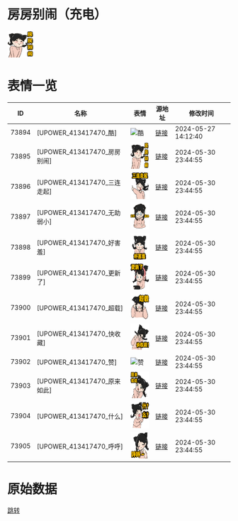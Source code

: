 # 房房别闹（充电）

<img src="./cover.png" height="60" alt="cover" />

# 表情一览

|ID|名称|表情|源地址|修改时间|
|----|----|----|----|----|
|73894|[UPOWER_413417470_酷]|<img src="./pic/073894_%5BUPOWER_413417470_酷%5D.png" height="60" alt="酷"/>|[链接](https://i0.hdslb.com/bfs/garb/ede23413b75b16c1fd8e1b39e0062cde702e9e62.png)|2024-05-27 14:12:40|
|73895|[UPOWER_413417470_房房别闹]|<img src="./pic/073895_%5BUPOWER_413417470_房房别闹%5D.png" height="60" alt="房房别闹"/>|[链接](https://i0.hdslb.com/bfs/garb/434eb84103e3820caa7c3157042797f6ceda3e38.png)|2024-05-30 23:44:55|
|73896|[UPOWER_413417470_三连走起]|<img src="./pic/073896_%5BUPOWER_413417470_三连走起%5D.png" height="60" alt="三连走起"/>|[链接](https://i0.hdslb.com/bfs/garb/dfd52a43697dea7835d54083c2a857b2bc5ac61e.png)|2024-05-30 23:44:55|
|73897|[UPOWER_413417470_无助弱小]|<img src="./pic/073897_%5BUPOWER_413417470_无助弱小%5D.png" height="60" alt="无助弱小"/>|[链接](https://i0.hdslb.com/bfs/garb/d5b77714d226667ec92edd2626c88d923a2ce0c8.png)|2024-05-30 23:44:55|
|73898|[UPOWER_413417470_好害羞]|<img src="./pic/073898_%5BUPOWER_413417470_好害羞%5D.png" height="60" alt="好害羞"/>|[链接](https://i0.hdslb.com/bfs/garb/b6a09d39e9e7443254d3eb73c4ce89d718c62590.png)|2024-05-30 23:44:55|
|73899|[UPOWER_413417470_更新了]|<img src="./pic/073899_%5BUPOWER_413417470_更新了%5D.png" height="60" alt="更新了"/>|[链接](https://i0.hdslb.com/bfs/garb/fedec3c31c6753d1a33ebcfc52ff5ff46b2980f2.png)|2024-05-30 23:44:55|
|73900|[UPOWER_413417470_超载]|<img src="./pic/073900_%5BUPOWER_413417470_超载%5D.png" height="60" alt="超载"/>|[链接](https://i0.hdslb.com/bfs/garb/d9488d35dcf1ad2e71d9679c449177ad2dfe681f.png)|2024-05-30 23:44:55|
|73901|[UPOWER_413417470_快收藏]|<img src="./pic/073901_%5BUPOWER_413417470_快收藏%5D.png" height="60" alt="快收藏"/>|[链接](https://i0.hdslb.com/bfs/garb/e22485d8fd5fdf84306264f054fc135300ca85a4.png)|2024-05-30 23:44:55|
|73902|[UPOWER_413417470_赞]|<img src="./pic/073902_%5BUPOWER_413417470_赞%5D.png" height="60" alt="赞"/>|[链接](https://i0.hdslb.com/bfs/garb/102d0d24523625920aed5989262fcd34c7e46082.png)|2024-05-30 23:44:55|
|73903|[UPOWER_413417470_原来如此]|<img src="./pic/073903_%5BUPOWER_413417470_原来如此%5D.png" height="60" alt="原来如此"/>|[链接](https://i0.hdslb.com/bfs/garb/51c32bb78ee77e79afeb9feac9e2b2facad8878f.png)|2024-05-30 23:44:55|
|73904|[UPOWER_413417470_什么]|<img src="./pic/073904_%5BUPOWER_413417470_什么%5D.png" height="60" alt="什么"/>|[链接](https://i0.hdslb.com/bfs/garb/b19d58211381da6ee47206f9f35df1883011766d.png)|2024-05-30 23:44:55|
|73905|[UPOWER_413417470_呼呼]|<img src="./pic/073905_%5BUPOWER_413417470_呼呼%5D.png" height="60" alt="呼呼"/>|[链接](https://i0.hdslb.com/bfs/garb/dd13a4ba2dd35376fbea74016c0557fbd465705f.png)|2024-05-30 23:44:55|

# 原始数据

[跳转](./raw.json)

